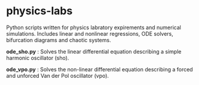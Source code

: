 # physics-labs
Python scripts written for physics labratory expirements and numerical simulations. Includes linear and nonlinear regressions, ODE solvers, bifurcation diagrams and chaotic systems.


**ode_sho.py** : Solves the linear differential equation describing a simple harmonic oscillator (sho).

**ode_vpo.py** : Solves the non-linear differential equation describing a forced and unforced Van der Pol oscillator (vpo).
